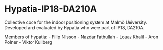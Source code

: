 # Hypatia-IP18-DA210A
Collective code for the indoor positioning system at Malmö University. Developed and evaluated by Hypatia who were part of IP18, DA210A.

Members of Hypatia:
	- Filip Nilsson
	- Nazdar Fathullah
	- Louay Khalil
	- Aron Polner
	- Viktor Kullberg
